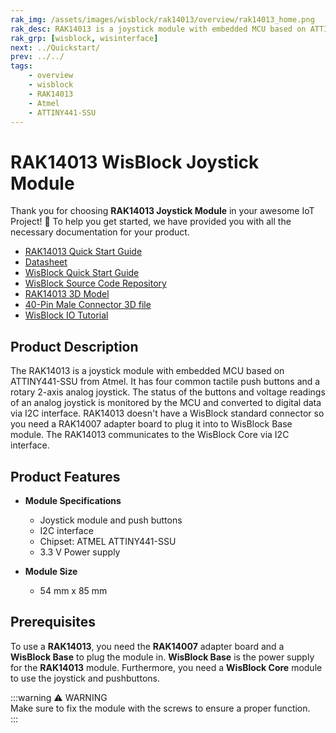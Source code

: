 ```yaml
---
rak_img: /assets/images/wisblock/rak14013/overview/rak14013_home.png
rak_desc: RAK14013 is a joystick module with embedded MCU based on ATTINY441-SSU from Atmel.
rak_grp: [wisblock, wisinterface]
next: ../Quickstart/
prev: ../../
tags:
    - overview
    - wisblock
    - RAK14013
    - Atmel
    - ATTINY441-SSU
---
```



# RAK14013 WisBlock Joystick Module

Thank you for choosing **RAK14013 Joystick Module** in your awesome IoT Project! 🎉 To help you get started, we have provided you with all the necessary documentation for your product.

* [RAK14013 Quick Start Guide](../Quickstart/)
* [Datasheet](../Datasheet/)
* <a href="../../Quickstart/" target="_blank">WisBlock Quick Start Guide</a>
* [WisBlock Source Code Repository](https://github.com/RAKWireless/WisBlock/)
* [RAK14013 3D Model](https://downloads.rakwireless.com/3D_File/WisBlock/3D_RAK14013.stp)
* [40-Pin Male Connector 3D file](https://downloads.rakwireless.com/3D_File/Accessory/WisConnector/M40S1003K6M.stp)
* [WisBlock IO Tutorial](https://docs.rakwireless.com/Knowledge-Hub/Learn/WisBlock-IO-Tutorial/)


## Product Description

The RAK14013 is a joystick module with embedded MCU based on ATTINY441-SSU from Atmel. It has four common tactile push buttons and a rotary 2-axis analog joystick. The status of the buttons and voltage readings of an analog joystick is monitored by the MCU and converted to digital data via I2C interface. RAK14013 doesn't have a WisBlock standard connector so you need a RAK14007 adapter board to plug it into to WisBlock Base module. The RAK14013 communicates to the WisBlock Core via I2C interface.


## Product Features

* **Module Specifications**
    * Joystick module and push buttons
    * I2C interface 
    * Chipset: ATMEL ATTINY441-SSU
    * 3.3&nbsp;V Power supply

* **Module Size**
    * 54&nbsp;mm x 85&nbsp;mm

## Prerequisites

To use a **RAK14013**, you need the **RAK14007** adapter board and a **WisBlock Base** to plug the module in. **WisBlock Base** is the power supply for the **RAK14013** module. Furthermore, you need a **WisBlock Core** module to use the joystick and pushbuttons.

:::warning ⚠️ WARNING    
Make sure to fix the module with the screws to ensure a proper function.    
:::